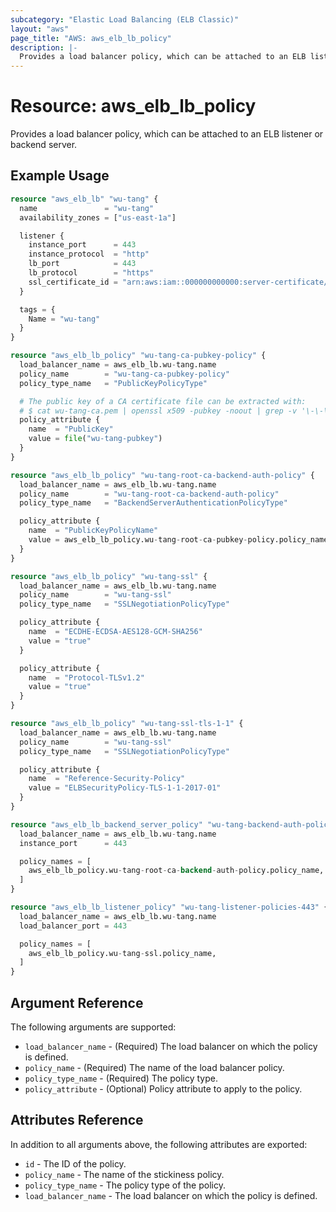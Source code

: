 ```yaml
---
subcategory: "Elastic Load Balancing (ELB Classic)"
layout: "aws"
page_title: "AWS: aws_elb_lb_policy"
description: |-
  Provides a load balancer policy, which can be attached to an ELB listener or backend server.
---
```


# Resource: aws_elb_lb_policy

Provides a load balancer policy, which can be attached to an ELB listener or backend server.

## Example Usage

```terraform
resource "aws_elb_lb" "wu-tang" {
  name               = "wu-tang"
  availability_zones = ["us-east-1a"]

  listener {
    instance_port      = 443
    instance_protocol  = "http"
    lb_port            = 443
    lb_protocol        = "https"
    ssl_certificate_id = "arn:aws:iam::000000000000:server-certificate/wu-tang.net"
  }

  tags = {
    Name = "wu-tang"
  }
}

resource "aws_elb_lb_policy" "wu-tang-ca-pubkey-policy" {
  load_balancer_name = aws_elb_lb.wu-tang.name
  policy_name        = "wu-tang-ca-pubkey-policy"
  policy_type_name   = "PublicKeyPolicyType"

  # The public key of a CA certificate file can be extracted with:
  # $ cat wu-tang-ca.pem | openssl x509 -pubkey -noout | grep -v '\-\-\-\-' | tr -d '\n' > wu-tang-pubkey
  policy_attribute {
    name  = "PublicKey"
    value = file("wu-tang-pubkey")
  }
}

resource "aws_elb_lb_policy" "wu-tang-root-ca-backend-auth-policy" {
  load_balancer_name = aws_elb_lb.wu-tang.name
  policy_name        = "wu-tang-root-ca-backend-auth-policy"
  policy_type_name   = "BackendServerAuthenticationPolicyType"

  policy_attribute {
    name  = "PublicKeyPolicyName"
    value = aws_elb_lb_policy.wu-tang-root-ca-pubkey-policy.policy_name
  }
}

resource "aws_elb_lb_policy" "wu-tang-ssl" {
  load_balancer_name = aws_elb_lb.wu-tang.name
  policy_name        = "wu-tang-ssl"
  policy_type_name   = "SSLNegotiationPolicyType"

  policy_attribute {
    name  = "ECDHE-ECDSA-AES128-GCM-SHA256"
    value = "true"
  }

  policy_attribute {
    name  = "Protocol-TLSv1.2"
    value = "true"
  }
}

resource "aws_elb_lb_policy" "wu-tang-ssl-tls-1-1" {
  load_balancer_name = aws_elb_lb.wu-tang.name
  policy_name        = "wu-tang-ssl"
  policy_type_name   = "SSLNegotiationPolicyType"

  policy_attribute {
    name  = "Reference-Security-Policy"
    value = "ELBSecurityPolicy-TLS-1-1-2017-01"
  }
}

resource "aws_elb_lb_backend_server_policy" "wu-tang-backend-auth-policies-443" {
  load_balancer_name = aws_elb_lb.wu-tang.name
  instance_port      = 443

  policy_names = [
    aws_elb_lb_policy.wu-tang-root-ca-backend-auth-policy.policy_name,
  ]
}

resource "aws_elb_lb_listener_policy" "wu-tang-listener-policies-443" {
  load_balancer_name = aws_elb_lb.wu-tang.name
  load_balancer_port = 443

  policy_names = [
    aws_elb_lb_policy.wu-tang-ssl.policy_name,
  ]
}
```

## Argument Reference

The following arguments are supported:

* `load_balancer_name` - (Required) The load balancer on which the policy is defined.
* `policy_name` - (Required) The name of the load balancer policy.
* `policy_type_name` - (Required) The policy type.
* `policy_attribute` - (Optional) Policy attribute to apply to the policy.

## Attributes Reference

In addition to all arguments above, the following attributes are exported:

* `id` - The ID of the policy.
* `policy_name` - The name of the stickiness policy.
* `policy_type_name` - The policy type of the policy.
* `load_balancer_name` - The load balancer on which the policy is defined.
